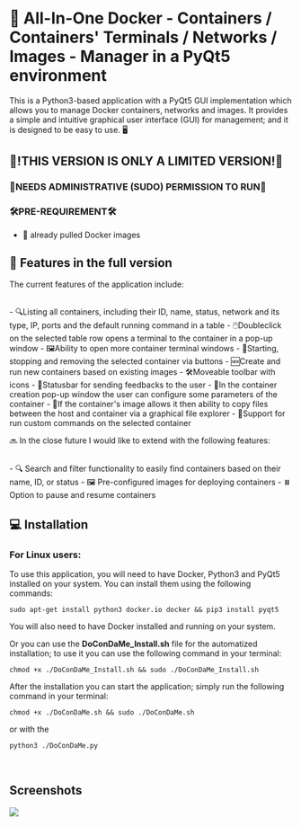 <h1>🐋 All-In-One Docker - Containers / Containers' Terminals / Networks / Images - Manager in a PyQt5 environment </h1>
<p>This is a Python3-based application with a PyQt5 GUI implementation which allows you to manage Docker containers, networks and images. It provides a simple and intuitive graphical user interface (GUI) for management; and it is designed to be easy to use. 🖥️</p>

## 🚨!THIS VERSION IS ONLY A LIMITED VERSION!🚨<br />
### 🔑NEEDS ADMINISTRATIVE (SUDO) PERMISSION TO RUN🔑<br />
### 🛠️PRE-REQUIREMENT🛠️

- 🐋 already pulled Docker images

<h2>🎁 Features in the full version</h2>
<p>The current features of the application include:</p><br />
- 🔍Listing all containers, including their ID, name, status, network and its type, IP, ports and the default running command in a table
- 🖱️Doubleclick on the selected table row opens a terminal to the container in a pop-up window
- 🖼️Ability to open more container terminal windows
- 🚀Starting, stopping and removing the selected container via buttons
- 🆕Create and run new containers based on existing images
- 🛠️Moveable toolbar with icons
- 📢Statusbar for sending feedbacks to the user
- 📝In the container creation pop-up window the user can configure some parameters of the container
- 📂If the container's image allows it then ability to copy files between the host and container via a graphical file explorer
- 📜Support for run custom commands on the selected container

<p>🔜 In the close future I would like to extend with the following features:</p><br />
- 🔍 Search and filter functionality to easily find containers based on their name, ID, or status
- 🖼️ Pre-configured images for deploying containers
- ⏸️ Option to pause and resume containers

<h2>💻 Installation</h2>
<h3>For Linux users:</h3>
<p>To use this application, you will need to have Docker, Python3 and PyQt5 installed on your system. You can install them
    using the following commands:</p>
<pre><code>sudo apt-get install python3 docker.io docker && pip3 install pyqt5</code></pre>
<p>You will also need to have Docker installed and running on your system.</p>
<p>Or you can use the <strong>DoConDaMe_Install.sh</strong> file for the automatized installation; to use it you can use the following command in your terminal:</p>
<pre><code>chmod +x ./DoConDaMe_Install.sh && sudo ./DoConDaMe_Install.sh</code></pre>
<p>After the installation you can start the application; simply run the following command in your terminal:</p>
<pre><code>chmod +x ./DoConDaMe.sh && sudo ./DoConDaMe.sh</code></pre>
<p>or with the</p>
<pre><code>python3 ./DoConDaMe.py</code></pre><br />

<h2>Screenshots</h2>
<img src="https://user-images.githubusercontent.com/126985144/222996030-d0aedfa2-cf4e-41dd-b95e-001d55f8e963.png" />
